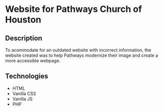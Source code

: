# Website for Pathways Church of Houston

## Description
To acommodate for an outdated website with incorrect information, the website created was to help Pathways modernize their image and create a more accessible webpage.

## Technologies
- HTML
- Vanilla CSS
- Vanilla JS
- PHP